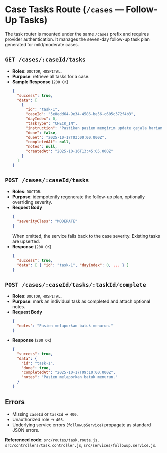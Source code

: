 # Case Tasks Route (`/cases` — Follow-Up Tasks)

The task router is mounted under the same `/cases` prefix and requires provider authentication. It manages the seven-day follow-up task plan generated for mild/moderate cases.

## `GET /cases/:caseId/tasks`
- **Roles**: `DOCTOR`, `HOSPITAL`.
- **Purpose**: retrieve all tasks for a case.
- **Sample Response** (`200 OK`)
  ```json
  {
    "success": true,
    "data": [
      {
        "id": "task-1",
        "caseId": "5e8edd64-9e34-4586-be56-c605c372f4b3",
        "dayIndex": 0,
        "taskType": "CHECK_IN",
        "instruction": "Pastikan pasien mengirim update gejala harian",
        "done": false,
        "dueAt": "2025-10-17T03:00:00.000Z",
        "completedAt": null,
        "notes": null,
        "createdAt": "2025-10-16T13:45:05.000Z"
      }
    ]
  }
  ```

## `POST /cases/:caseId/tasks`
- **Roles**: `DOCTOR`.
- **Purpose**: idempotently regenerate the follow-up plan, optionally overriding severity.
- **Request Body**
  ```json
  {
    "severityClass": "MODERATE"
  }
  ```
  When omitted, the service falls back to the case severity. Existing tasks are upserted.
- **Response** (`200 OK`)
  ```json
  {
    "success": true,
    "data": [ { "id": "task-1", "dayIndex": 0, ... } ]
  }
  ```

## `POST /cases/:caseId/tasks/:taskId/complete`
- **Roles**: `DOCTOR`, `HOSPITAL`.
- **Purpose**: mark an individual task as completed and attach optional notes.
- **Request Body**
  ```json
  {
    "notes": "Pasien melaporkan batuk menurun."
  }
  ```
- **Response** (`200 OK`)
  ```json
  {
    "success": true,
    "data": {
      "id": "task-1",
      "done": true,
      "completedAt": "2025-10-17T09:10:00.000Z",
      "notes": "Pasien melaporkan batuk menurun."
    }
  }
  ```

## Errors
- Missing `caseId` or `taskId` → `400`.
- Unauthorized role → `403`.
- Underlying service errors (`followupService`) propagate as standard JSON errors.

**Referenced code**: `src/routes/task.route.js`, `src/controllers/task.controller.js`, `src/services/followup.service.js`.

